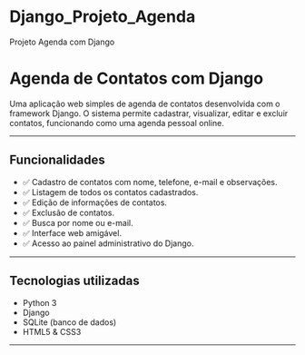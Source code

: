 # Django_Projeto_Agenda
Projeto Agenda com Django

# Agenda de Contatos com Django

Uma aplicação web simples de agenda de contatos desenvolvida com o framework Django. O sistema permite cadastrar, visualizar, editar e excluir contatos, funcionando como uma agenda pessoal online.

---

## Funcionalidades

- ✅ Cadastro de contatos com nome, telefone, e-mail e observações.
- ✅ Listagem de todos os contatos cadastrados.
- ✅ Edição de informações de contatos.
- ✅ Exclusão de contatos.
- ✅ Busca por nome ou e-mail.
- ✅ Interface web amigável.
- ✅ Acesso ao painel administrativo do Django.

---

## Tecnologias utilizadas

- Python 3
- Django
- SQLite (banco de dados)
- HTML5 & CSS3

---